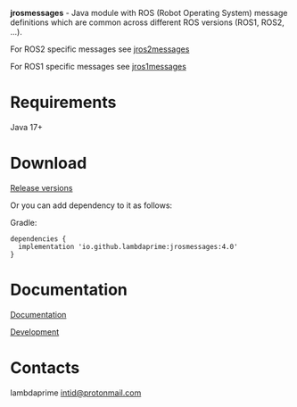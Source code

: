 **jrosmessages** - Java module with ROS (Robot Operating System) message definitions which are common across different ROS versions (ROS1, ROS2, ...).

For ROS2 specific messages see [jros2messages](https://github.com/lambdaprime/jros2messages)

For ROS1 specific messages see [jros1messages](https://github.com/lambdaprime/jros1messages)

# Requirements

Java 17+

# Download

[Release versions](jrosmessages/release/CHANGELOG.md)

Or you can add dependency to it as follows:

Gradle:

```
dependencies {
  implementation 'io.github.lambdaprime:jrosmessages:4.0'
}
```

# Documentation

[Documentation](http://portal2.atwebpages.com/jrosclient)

[Development](DEVELOPMENT.md)

# Contacts

lambdaprime <intid@protonmail.com>

